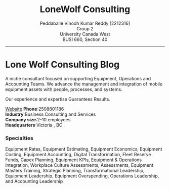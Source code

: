 <h1 align="center">LoneWolf Consulting</h1>
<p align="center">
Peddaballe Vinodh Kumar Reddy [2212316] <br>
Group 2 <br>
University Canada West<br>
BUSI 660, Section 40<br>
</p>

___

# Lone Wolf Consulting Blog
A niche consultant focused on supporting Equipment, Operations and Accounting Teams. We advance the management and integration of mobile equipment assets with people, processes, and systems.  

Our experience and expertise Guarantees Results.

[Website](https://lonewolf.consulting)
**Phone**:2508801186<br>
**Industry**:Business Consulting and Services<br>
**Company size**:2-10 employees<br>
**Headquarters**:Victoria , BC<br>
### Specialties
Equipment Rates, Equipment Estimating, Equipment Economics, Equipment Costing, Equipment Accounting, Digital Transformation, Fleet Reserve Funds, Capex Planning, Equipment KPIs, Equipment & Operations Integration, Workplace Culture Assessments, Assessments, Equipment Masters Training, Strategic Planning, Transformational Leadership, Equipment Leadership, Equipment Overspending, Operations Leadership, and Accounting Leadership
